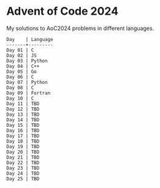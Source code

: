 # Advent of Code 2024

My solutions to AoC2024 problems in different languages.

```
Day    | Language
-------+---------
Day 01 | C
Day 02 | JS
Day 03 | Python
Day 04 | C++
Day 05 | Go
Day 06 | C
Day 07 | Python
Day 08 | C
Day 09 | Fortran
Day 10 | C
Day 11 | TBD
Day 12 | TBD
Day 13 | TBD
Day 14 | TBD
Day 15 | TBD
Day 16 | TBD
Day 17 | TBD
Day 18 | TBD
Day 19 | TBD
Day 20 | TBD
Day 21 | TBD
Day 22 | TBD
Day 23 | TBD
Day 24 | TBD
Day 25 | TBD
```

